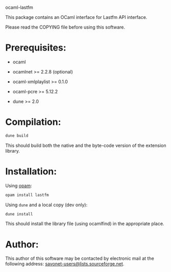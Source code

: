 ocaml-lastfm


This package contains an OCaml interface for Lastfm API interface. 

Please read the COPYING file before using this software.

Prerequisites:
==============

- ocaml

- ocamlnet >= 2.2.8 (optional)

- ocaml-xmlplaylist >= 0.1.0

- ocaml-pcre >= 5.12.2

- dune >= 2.0

Compilation:
============

```sh
dune build
```

This should build both the native and the byte-code version of the
extension library.

Installation:
=============

Using [opam](http://opam.ocaml.org/):
```sh
opam install lastfm
```

Using `dune` and a local copy (dev only):
```sh
dune install
```

This should install the library file (using ocamlfind) in the
appropriate place.

Author:
=======

This author of this software may be contacted by electronic mail
at the following address: savonet-users@lists.sourceforge.net.
